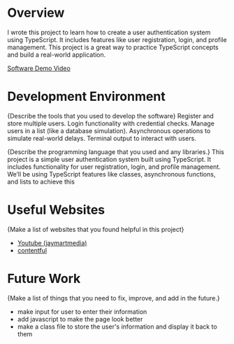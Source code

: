 # Overview

I wrote this project to learn how to create a user authentication system using TypeScript. It includes features like user registration, login, and profile management. This project is a great way to practice TypeScript concepts and build a real-world application.

[Software Demo Video](https://youtu.be/BxHQQnPOGhI)

# Development Environment

{Describe the tools that you used to develop the software}
Register and store multiple users.
Login functionality with credential checks.
Manage users in a list (like a database simulation).
Asynchronous operations to simulate real-world delays.
Terminal output to interact with users.

{Describe the programming language that you used and any libraries.}
This project is a simple user authentication system built using TypeScript. It includes functionality for user registration, login, and profile management. We’ll be using TypeScript features like classes, asynchronous functions, and lists to achieve this
# Useful Websites

{Make a list of websites that you found helpful in this project}

- [Youtube (jaymartmedia)](https://www.youtube.com/watch?v=DTHnCnkHxfk)
- [contentful](https://www.contentful.com/blog/what-is-typescript-and-why-should-you-use-it/)

# Future Work

{Make a list of things that you need to fix, improve, and add in the future.}

- make input for user to enter their information
- add javascript to make the page look better
- make a class file to store the user's information and display it back to them